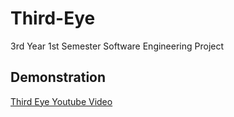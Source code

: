 # Third-Eye
3rd Year 1st Semester Software Engineering Project

## Demonstration
[Third Eye Youtube Video](youtube.com/watch?v=WAz-gcfnIZw)
